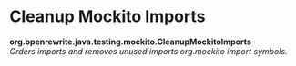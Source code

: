 # Cleanup Mockito Imports

**org.openrewrite.java.testing.mockito.CleanupMockitoImports**  
_Orders imports and removes unused imports org.mockito import symbols._

